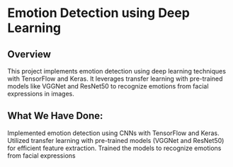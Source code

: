 <H1>Emotion Detection using Deep Learning</H1>
<h2>Overview</h2>
This project implements emotion detection using deep learning techniques with TensorFlow and Keras. It leverages transfer learning with pre-trained models like VGGNet and ResNet50 to recognize emotions from facial expressions in images.
<br>
<h2>What We Have Done:</h2>
Implemented emotion detection using CNNs with TensorFlow and Keras.
Utilized transfer learning with pre-trained models (VGGNet and ResNet50) for efficient feature extraction.
Trained the models to recognize emotions from facial expressions
